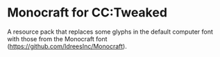 # Monocraft for CC:Tweaked

A resource pack that replaces some glyphs in the default computer font with those from the Monocraft font (https://github.com/IdreesInc/Monocraft).